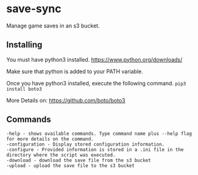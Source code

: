 # save-sync
Manage game saves in an s3 bucket.


## Installing

You must have python3 installed.
https://www.python.org/downloads/

Make sure that python is added to your PATH variable.

Once you have python3 installed, execute the following command.
```pip3 install boto3```

More Details on:
https://github.com/boto/boto3
## Commands

    -help - shows available commands. Type command name plus --help flag for more details on the command.
    -configuration - Display stored configuration information.
    -configure - Provided information is stored in a .ini file in the directory where the script was executed.
    -download - download the save file from the s3 bucket
    -upload - upload the save file to the s3 bucket